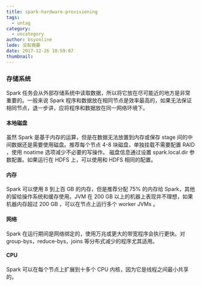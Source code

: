 ```yaml
---
title: spark-hardware-provisioning
tags:
  - untag
category:
  - uncategory
author: bsyonline
lede: 没有摘要
date: 2017-12-26 10:59:07
thumbnail:
---
```


### 存储系统

Spark 任务会从外部存储系统中读取数据，所以将它放在尽可能近的地方是非常重要的。一般来说 Spark 程序和数据放在相同节点是效率最高的，如果无法保证相同节点，退一步讲，应将程序和数据放在同一网络环境下。

#### 本地磁盘

虽然 Spark 是基于内存的运算，但是在数据无法放置到内存或保存 stage 间的中间数据还是需要使用磁盘。推荐每个节点 4-8 块磁盘，单独挂载不需要配置 RAID ，使用 noatime 选项减少不必要的写操作。 磁盘信息通过设置 spark.local.dir 参数配置。如果运行在 HDFS 上，可以使用和 HDFS 相同的配置。

#### 内存

Spark 可以使用 8 到上百 GB 的内存，但是推荐分配 75% 的内存给 Spark，其他的留给操作系统和缓存使用。JVM 在 200 GB 以上的机器上表现并不理想，如果机器内存超过 200 GB ，可以在节点上运行多个 worker JVMs 。

#### 网络

Spark 在运行期间是网络绑定的，使用万兆或更大的带宽程序会执行更快。对 group-bys，reduce-bys，joins 等分布式减少的程序尤其适用。

#### CPU

Spark 可以在每个节点上扩展到十多个 CPU 内核，因为它是线程之间最小共享的。